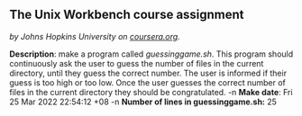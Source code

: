 ## The Unix Workbench course assignment
*by Johns Hopkins University on [coursera.org](https://www.coursera.org/).*

**Description**: make a program called *guessinggame.sh*. This program should continuously ask the user to guess the number of files in the current directory, until they guess the correct number. The user is informed if their guess is too high or too low. Once the user guesses the correct number of files in the current directory they should be congratulated.
-n 
**Make date**: 
Fri 25 Mar 2022 22:54:12 +08
-n 
**Number of lines in guessinggame.sh:** 
25

